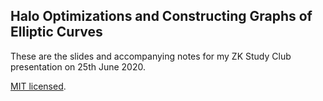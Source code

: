 Halo Optimizations and Constructing Graphs of Elliptic Curves
-------------------------------------------------------------

These are the slides and accompanying notes for my ZK Study Club presentation on 25th June 2020.

[MIT licensed](LICENSE).
